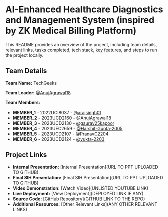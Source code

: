 # AI-Enhanced Healthcare Diagnostics and Management System (inspired by ZK Medical Billing Platform)

This README provides an overview of the project, including team details, relevant links, tasks completed, tech stack, key features, and steps to run the project locally.

## Team Details

**Team Name:** TechGeeks

**Team Leader:** [@AnujAgrawal18](https://github.com/AnujAgrawal18)

**Team Members:**

- **MEMBER_1** - 2022UCI8037 - [@arajsingh01](https://github.com/arajsingh01)
- **MEMBER_2** - 2023UCD2160 - [@AnujAgrawal18](https://github.com/AnujAgrawal18)
- **MEMBER_3** - 2023UCD2130 - [@gaurav25kapoor](https://github.com/gaurav25kapoor)
- **MEMBER_4** - 2023UEC2659 - [@Harshit-Gupta-2005](https://github.com/Harshit-Gupta-2005)
- **MEMBER_5** - 2023UCD2107 - [@PranavC2204](https://github.com/PranavC2204)
- **MEMBER_6** - 2023UCD2124 - [@yukta-2203](https://github.com/yukta-2203)

## Project Links

- **Internal Presentation:** [Internal Presentation](URL TO PPT UPLOADED TO GITHUB)
- **Final SIH Presentation:** [Final SIH Presentation](URL TO PPT UPLOADED TO GITHUB)
- **Video Demonstration:** [Watch Video](UNLISTED YOUTUBE LINK)
- **Live Deployment:** [View Deployment](DEPLOYED LINK IF ANY)
- **Source Code:** [GitHub Repository](GITHUB LINK TO THE REPO)
- **Additional Resources:** [Other Relevant Links](ANY OTHER RELEVANT LINKS)
